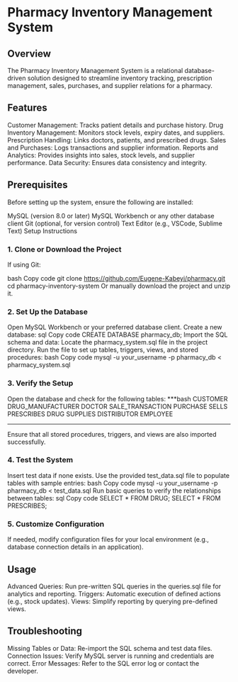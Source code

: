 # Pharmacy Inventory Management System

## Overview
The Pharmacy Inventory Management System is a relational database-driven solution designed to streamline inventory tracking, prescription management, sales, purchases, and supplier relations for a pharmacy.

## Features
Customer Management: Tracks patient details and purchase history.
Drug Inventory Management: Monitors stock levels, expiry dates, and suppliers.
Prescription Handling: Links doctors, patients, and prescribed drugs.
Sales and Purchases: Logs transactions and supplier information.
Reports and Analytics: Provides insights into sales, stock levels, and supplier performance.
Data Security: Ensures data consistency and integrity.

## Prerequisites
Before setting up the system, ensure the following are installed:

MySQL (version 8.0 or later)
MySQL Workbench or any other database client
Git (optional, for version control)
Text Editor (e.g., VSCode, Sublime Text)
Setup Instructions
### 1. Clone or Download the Project
If using Git:

bash
Copy code
git clone https://github.com/Eugene-Kabeyi/pharmacy.git
cd pharmacy-inventory-system
Or manually download the project and unzip it.

### 2. Set Up the Database
Open MySQL Workbench or your preferred database client.
Create a new database:
sql
Copy code
CREATE DATABASE pharmacy_db;
Import the SQL schema and data:
Locate the pharmacy_system.sql file in the project directory.
Run the file to set up tables, triggers, views, and stored procedures:
bash
Copy code
mysql -u your_username -p pharmacy_db < pharmacy_system.sql
### 3. Verify the Setup
Open the database and check for the following tables:
***bash
CUSTOMER
DRUG_MANUFACTURER
DOCTOR
SALE_TRANSACTION
PURCHASE
SELLS
PRESCRIBES
DRUG
SUPPLIES
DISTRIBUTOR
EMPLOYEE
***
Ensure that all stored procedures, triggers, and views are also imported successfully.
### 4. Test the System
Insert test data if none exists. Use the provided test_data.sql file to populate tables with sample entries:
bash
Copy code
mysql -u your_username -p pharmacy_db < test_data.sql
Run basic queries to verify the relationships between tables:
sql
Copy code
SELECT * FROM DRUG;
SELECT * FROM PRESCRIBES;
### 5. Customize Configuration
If needed, modify configuration files for your local environment (e.g., database connection details in an application).

## Usage
Advanced Queries: Run pre-written SQL queries in the queries.sql file for analytics and reporting.
Triggers: Automatic execution of defined actions (e.g., stock updates).
Views: Simplify reporting by querying pre-defined views.
## Troubleshooting
Missing Tables or Data: Re-import the SQL schema and test data files.
Connection Issues: Verify MySQL server is running and credentials are correct.
Error Messages: Refer to the SQL error log or contact the developer.

